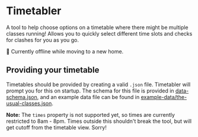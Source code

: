 # Timetabler
A tool to help choose options on a timetable where there might be multiple classes running!
Allows you to quickly select different time slots and checks for clashes for you as you go.

🚧 Currently offline while moving to a new home.

## Providing your timetable
Timetables should be provided by creating a valid `.json` file. Timetabler will prompt you for this on startup.
The schema for this file is provided in [data-schema.json](data-schema.json), and an example data file can be found in [example-data/the-usual-classes.json](example-data/the-usual-classes.json).

**Note:** The `times` property is not supported yet, so times are currently restricted to 8am - 8pm. Times outside this shouldn't break the tool, but will get cutoff from the timetable view. Sorry!
